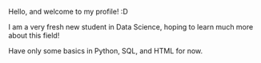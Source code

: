 Hello, and welcome to my profile! :D

I am a very fresh new student in Data Science, hoping to learn much more about this field!

Have only some basics in Python, SQL, and HTML for now.
